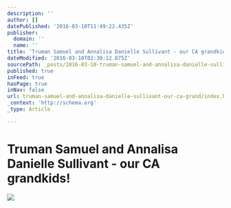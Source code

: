 ```yaml
---
description: ''
author: []
datePublished: '2016-03-10T11:49:22.435Z'
publisher:
  domain: ''
  name: ''
title: 'Truman Samuel and Annalisa Danielle Sullivant - our CA grandkids!'
dateModified: '2016-03-10T02:30:12.875Z'
sourcePath: _posts/2016-03-10-truman-samuel-and-annalisa-danielle-sullivant-our-ca-grand.md
published: true
inFeed: true
hasPage: true
inNav: false
url: truman-samuel-and-annalisa-danielle-sullivant-our-ca-grand/index.html
_context: 'http://schema.org'
_type: Article

---
```

# Truman Samuel and Annalisa Danielle Sullivant - our CA grandkids!
![](https://the-grid-user-content.s3-us-west-2.amazonaws.com/80802097-b1c8-4925-b9a7-83a95c04484b.png)